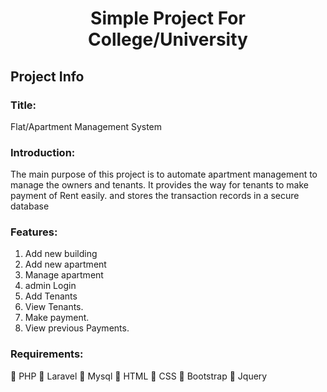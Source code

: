 # <p align="center">Simple Project For College/University</p>



##  Project Info

### Title: 
Flat/Apartment Management System

### Introduction:
The main purpose of this project is to automate apartment management to manage the 
owners and tenants. It provides the way for tenants to make payment of Rent easily. and stores the 
transaction records in a secure database

### Features:
1. Add new building
2. Add new apartment
3. Manage apartment
4. admin Login
5. Add Tenants
6. View Tenants.
7. Make payment.
8. View previous Payments.

### Requirements:
 PHP
 Laravel
 Mysql
 HTML
 CSS 
 Bootstrap
 Jquery

